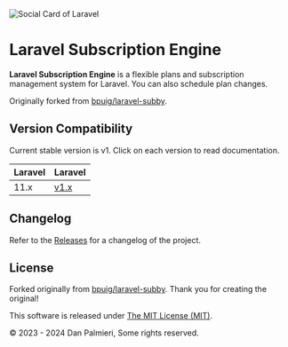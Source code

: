 <img src="https://banners.beyondco.de/Laravel%20Subscription%20Engine.png?theme=light&packageManager=composer+require&packageName=danpalmieri%2Flaravel-subscription-engine&pattern=architect&style=style_1&description=Plan+and+subscription+manager.&md=1&showWatermark=1&fontSize=100px&images=https%3A%2F%2Flaravel.com%2Fimg%2Flogomark.min.svg" alt="Social Card of Laravel ">

# Laravel Subscription Engine

**Laravel Subscription Engine** is a flexible plans and subscription management system for Laravel. You can also schedule plan
changes.

Originally forked from [bpuig/laravel-subby](https://github.com/bpuig/laravel-subby).

<!-- ## Documentation
Find here the [documentation](https://bpuig.github.io/laravel-subby/). -->

## Version Compatibility

Current stable version is v1. Click on each version to read documentation.

| Laravel | Laravel                                                                                                                                                  |
|:--------|:--------------------------------------------------------------------------------------------------------------------------------------------------------------|
| 11.x    | [v1.x](https://bpuig.github.io/laravel-subby/v7.x/)                                                                                                                                                               |                                                                           |

## Changelog

Refer to the [Releases](https://github.com/danpalmieri/laravel-subscription-engine/releases) for a changelog of the project.

## License

Forked originally from [bpuig/laravel-subby](https://github.com/bpuig/laravel-subby). Thank you for
creating the original!

This software is released under [The MIT License (MIT)](LICENSE).

&copy; 2023 - 2024 Dan Palmieri, Some rights reserved.



